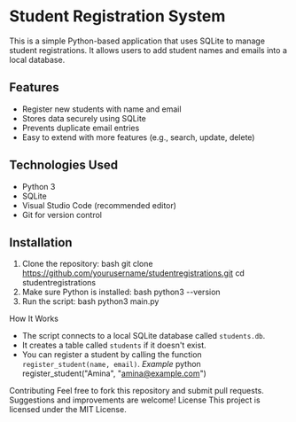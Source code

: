# Student Registration System
This is a simple Python-based application that uses SQLite to manage student registrations.
It allows users to add student names and emails into a local database.

## Features
- Register new students with name and email
- Stores data securely using SQLite
- Prevents duplicate email entries
- Easy to extend with more features (e.g., search, update, delete)

## Technologies Used
- Python 3
- SQLite
- Visual Studio Code (recommended editor)
- Git for version control
## Installation
1. Clone the repository:
   bash
   git clone https://github.com/yourusername/studentregistrations.git
   cd studentregistrations
2. Make sure Python is installed:
   bash
   python3 --version
3. Run the script:
   bash
   python3 main.py

How It Works
- The script connects to a local SQLite database called `students.db`.
- It creates a table called `students` if it doesn't exist.
- You can register a student by calling the function `register_student(name, email)`.
*Example*
python
register_student("Amina", "amina@example.com")

Contributing
Feel free to fork this repository and submit pull requests. Suggestions and improvements are welcome!
License
This project is licensed under the MIT License.

